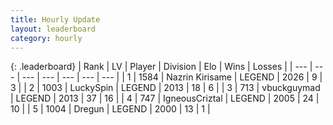 ```yaml
---
title: Hourly Update
layout: leaderboard
category: hourly
---
```


{: .leaderboard}
| Rank | LV | Player | Division | Elo | Wins | Losses |
| --- | --- | --- | --- | --- | --- | --- |
| <span data-change="0">1</span> | 1584 | <span title="ID: 315148">Nazrin Kirisame</span> | LEGEND | <span data-change="-10">2026</span> | <span data-change="2">9</span> | <span data-change="2">3</span> |
| <span data-change="1">2</span> | 1003 | <span title="ID: 498412">LuckySpin</span> | LEGEND | <span data-change="3">2013</span> | <span data-change="2">18</span> | <span data-change="1">6</span> |
| <span data-change="-1">3</span> | 713 | <span title="ID: 418052">vbuckguymad</span> | LEGEND | <span data-change="0">2013</span> | <span data-change="0">37</span> | <span data-change="0">16</span> |
| <span data-change="2">4</span> | 747 | <span title="ID: 69018">IgneousCriztal</span> | LEGEND | <span data-change="28">2005</span> | <span data-change="2">24</span> | <span data-change="0">10</span> |
| <span data-change="-1">5</span> | 1004 | <span title="ID: 337810">Dregun</span> | LEGEND | <span data-change="0">2000</span> | <span data-change="0">13</span> | <span data-change="0">1</span> |